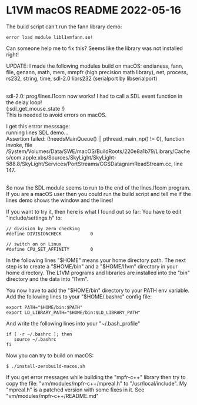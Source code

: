 L1VM macOS README 2022-05-16
============================
The build script can't run the fann library demo:

```
error load module libl1vmfann.so!
```

Can someone help me to fix this? Seems like the library was not installed right!

UPDATE: I made the following modules build on macOS:
endianess, fann, file, genann, math, mem, mmpfr (high precision math library), net, process, rs232, string, time, sdl-2.0
librs232 (serialport by libserialport) <br><br>

sdl-2.0: prog/lines.l1com now works! I had to call a SDL event function in the delay loop! <br>
(:sdl_get_mouse_state !) <br>
This is needed to avoid errors on macOS. <br>

I get this errror messsage: <br>
running lines SDL demo... <bR>
Assertion failed: (!needsMainQueue() || pthread_main_np() != 0), function invoke, file /System/Volumes/Data/SWE/macOS/BuildRoots/220e8a1b79/Library/Caches/com.apple.xbs/Sources/SkyLight/SkyLight-588.8/SkyLight/Services/PortStreams/CGSDatagramReadStream.cc, line 147. <br><br>

So now the SDL module seems to run  to the end of the lines.l1com program. <br>
If you are a macOS user then you could run the build script and tell me if the lines demo
shows the window and the lines! <br>

If you want to try it, then here is what I found out so far:
You have to edit "include/settings.h" to:

```
// division by zero checking
#define DIVISIONCHECK           0

// switch on on Linux
#define CPU_SET_AFFINITY        0
```
In the following lines "$HOME" means your home directory path.
The next step is to create a "$HOME/bin" and a "$HOME/l1vm" directory in your home directory.
The L1VM programs and libraries are installed into the "bin" directory and the data into "l1vm".

You now have to add the "$HOME/bin" directory to your PATH env variable.
Add the following lines to your "$HOME/.bashrc" config file:

```
export PATH="$HOME/bin:$PATH"
export LD_LIBRARY_PATH="$HOME/bin:$LD_LIBRARY_PATH"
```

And write the following lines into your "~/.bash_profile"

```
if [ -r ~/.bashrc ]; then
   source ~/.bashrc
fi
```

Now you can try to build on macOS:

```
$ ./install-zerobuild-macos.sh
```

If you get error messages while building the "mpfr-c++" library then try to copy the file:
"vm/modules/mpfr-c++/mpreal.h" to "/usr/local/include". My "mpreal.h" is a patched version with some fixes in it. See "vm/modules/mpfr-c++/README.md"
